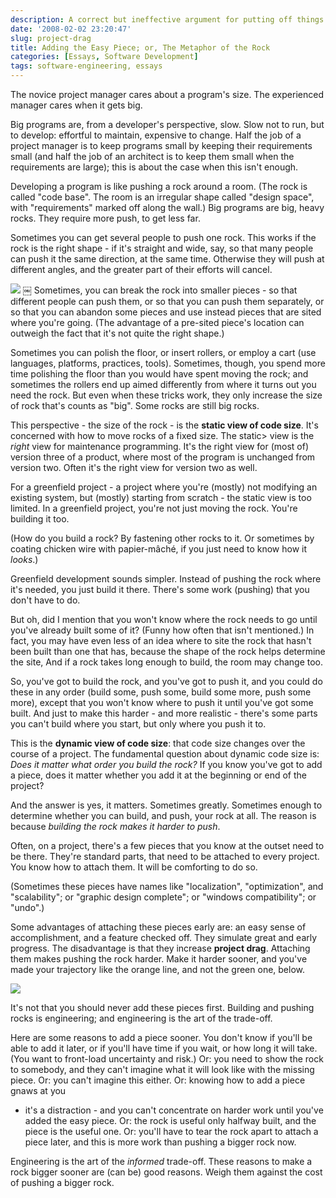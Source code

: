 ```yaml
---
description: A correct but ineffective argument for putting off things that slow you down and can be done cheaply later
date: '2008-02-02 23:20:47'
slug: project-drag
title: Adding the Easy Piece; or, The Metaphor of the Rock
categories: [Essays, Software Development]
tags: software-engineering, essays
---
```


The novice project manager cares about a program's size.  The experienced
manager cares when it gets big.

<!-- more -->

Big programs are, from a developer's perspective, slow. Slow not to run, but to
develop: effortful to maintain, expensive to change.  Half the job of a project
manager is to keep programs small by keeping their requirements small (and half
the job of an architect is to keep them small when the requirements are large);
this is about the case when this isn't enough.

Developing a program is like pushing a rock around a room. (The rock is called
"code base".  The room is an irregular shape called "design space", with
"requirements" marked off along the wall.)  Big programs are big, heavy rocks.
They require more push, to get less far.

Sometimes you can get several people to push one rock.  This works if the rock
is the right shape - if it's straight and wide, say, so that many people can
push it the same direction, at the same time.  Otherwise they will push at
different angles, and the greater part of their efforts will cancel.

![]({{site.image_url}}/2008/project-drag-1.png) ￼ Sometimes, you can break the rock
into smaller pieces - so that different people can push them, or so that you can
push them separately, or so that you can abandon some pieces and use instead
pieces that are sited where you're going.  (The advantage of a pre-sited piece's
location can outweigh the fact that it's not quite the right shape.)

Sometimes you can polish the floor, or insert rollers, or employ a cart (use
languages, platforms, practices, tools).  Sometimes, though, you spend more time
polishing the floor than you would have spent moving the rock; and sometimes the
rollers end up aimed differently from where it turns out you need the rock.  But
even when these tricks work, they only increase the size of rock that's counts
as "big".  Some rocks are still big rocks.

This perspective - the size of the rock - is the **static view of code size**.
It's concerned with how to move rocks of a fixed size.  The static> view is the
_right_ view for maintenance programming.  It's the right view for (most of)
version three of a product, where most of the program is unchanged from version
two.  Often it's the right view for version two as well.

For a greenfield project - a project where you're (mostly) not modifying an
existing system, but (mostly) starting from scratch - the static view is too
limited.  In a greenfield project, you're not just moving the rock.  You're
building it too.

(How do you build a rock?  By fastening other rocks to it.  Or sometimes by
coating chicken wire with papier-mâché, if you just need to know how it
_looks_.)

Greenfield development sounds simpler.  Instead of pushing the rock where it's
needed, you just build it there.  There's some work (pushing) that you don't
have to do.

But oh, did I mention that you won't know where the rock needs to go until
you've already built some of it?  (Funny how often that isn't mentioned.)  In
fact, you may have even less of an idea where to site the rock that hasn't been
built than one that has, because the shape of the rock helps determine the site,
And if a rock takes long enough to build, the room may change too.

So, you've got to build the rock, and you've got to push it, and you could do
these in any order (build some, push some, build some more, push some more),
except that you won't know where to push it until you've got some built.  And
just to make this harder - and more realistic - there's some parts you can't
build where you start, but only where you push it to.

This is the **dynamic view of code size**: that code size changes over the
course of a project.  The fundamental question about dynamic code size is: _Does
it matter what order you build the rock?_  If you know you've got to add a
piece, does it matter whether you add it at the beginning or end of the project?

And the answer is yes, it matters.  Sometimes greatly.  Sometimes enough to
determine whether you can build, and push, your rock at all.  The reason is
because _building the rock makes it harder to push_.

Often, on a project, there's a few pieces that you know at the outset need to be
there.  They're standard parts, that need to be attached to every project.  You
know how to attach them.  It will be comforting to do so.

(Sometimes these pieces have names like "localization", "optimization", and
"scalability"; or "graphic design complete"; or "windows compatibility"; or
"undo".)

Some advantages of attaching these pieces early are: an easy sense of
accomplishment, and a feature checked off.  They simulate great and early
progress.  The disadvantage is that they increase **project drag**.  Attaching
them makes pushing the rock harder.  Make it harder sooner, and you've made your
trajectory like the orange line, and not the green one, below.

![]({{site.image_url}}/2008/project-drag-2.png)

It's not that you should never add these pieces first.  Building and pushing
rocks is engineering; and engineering is the art of the trade-off.

Here are some reasons to add a piece sooner.  You don't know if you'll be able
to add it later, or if you'll have time if you wait, or how long it will take.
(You want to front-load uncertainty and risk.)  Or: you need to show the rock to
somebody, and they can't imagine what it will look like with the missing piece.
Or: you can't imagine this either.  Or: knowing how to add a piece gnaws at you
- it's a distraction - and you can't concentrate on harder work until you've
added the easy piece.  Or: the rock is useful only halfway built, and the piece
is the useful one.  Or: you'll have to tear the rock apart to attach a piece
later, and this is more work than pushing a bigger rock now.

Engineering is the art of the _informed_ trade-off.  These reasons to make a
rock bigger sooner are (can be) good reasons.  Weigh them against the cost of
pushing a bigger rock.
